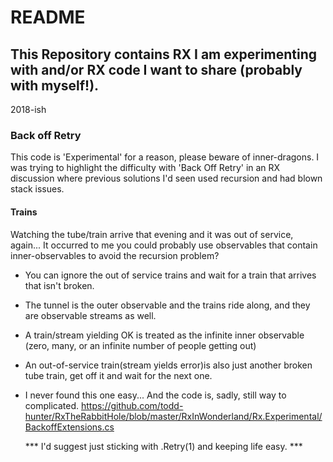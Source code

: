 # README #

## This Repository contains RX I am experimenting with and/or RX code I want to share (probably with myself!). ###
2018-ish

### Back off Retry 
This code is 'Experimental' for a reason, please beware of inner-dragons.
I was trying to highlight the difficulty with 'Back Off Retry' in an RX discussion where previous solutions I'd seen used recursion and had blown stack issues.
#### Trains
Watching the tube/train arrive that evening and it was out of service, again... It occurred to me you could probably use observables that contain inner-observables to avoid the recursion problem?

- You can ignore the out of service trains and wait for a train that arrives that isn't broken.
- The tunnel is the outer observable and the trains ride along, and they are observable streams as well.
- A train/stream yielding OK is treated as the infinite inner observable (zero, many, or an infinite number of people getting out)
- An out-of-service train(stream yields error)is also just another broken tube train, get off it and wait for the next one.
- I never found this one easy... And the code is, sadly, still way to complicated. 
  https://github.com/todd-hunter/RxTheRabbitHole/blob/master/RxInWonderland/Rx.Experimental/BackoffExtensions.cs

   *** I'd suggest just sticking with .Retry(1) and keeping life easy. ***




